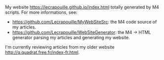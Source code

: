 My website https://lecrapouille.github.io/index.html totally generated by M4 scripts. For more informations, see:
* https://github.com/Lecrapouille/MyWebSiteSrc: the M4 code source of my articles.
* https://github.com/Lecrapouille/WebSiteGenerator: the M4 -> HTML generator parsing my articles and generating my website.

I'm currently reviewing articles from my older website http://q.quadrat.free.fr/index-fr.html.
